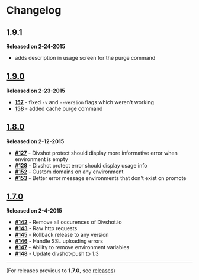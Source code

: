 # Changelog 

## 1.9.1

**Released on 2-24-2015**

* adds description in usage screen for the purge command

## [1.9.0](https://github.com/divshot/divshot-cli/issues?q=is%3Aissue+is%3Aclosed+milestone%3A1.9)

**Released on 2-23-2015**

* **[157](https://github.com/divshot/divshot-cli/issues/157)** - fixed `-v` and `--version` flags which weren't working
* **[158](https://github.com/divshot/divshot-cli/issues/158)** - added cache purge command

## [1.8.0](https://github.com/divshot/divshot-cli/issues?q=milestone%3A1.8)

**Released on 2-12-2015**

* **[#127](https://github.com/divshot/divshot-cli/issues/127)** - Divshot protect should display more informative error when environment is empty
* **[#128](https://github.com/divshot/divshot-cli/issues/128)** - Divshot protect error should display usage info
* **[#152](https://github.com/divshot/divshot-cli/issues/152)** - Custom domains on any environment
* **[#153](https://github.com/divshot/divshot-cli/issues/153)** - Better error message environments that don't exist on promote

## [1.7.0](https://github.com/divshot/divshot-cli/issues?q=milestone%3A1.7+is%3Aclosed)

**Released on 2-4-2015**

* **[#142](https://github.com/divshot/divshot-cli/issues/142)** - Remove all occurences of Divshot.io
* **[#143](https://github.com/divshot/divshot-cli/issues/143)** - Raw http requests
* **[#145](https://github.com/divshot/divshot-cli/issues/145)** - Rollback release to any version
* **[#146](https://github.com/divshot/divshot-cli/issues/146)** - Handle SSL uploading errors
* **[#147](https://github.com/divshot/divshot-cli/issues/147)** - Ability to remove environment variables
* **[#148](https://github.com/divshot/divshot-cli/issues/148)** - Update divshot-push to 1.3

* * *

(For releases previous to **1.7.0**, see [releases](https://github.com/divshot/divshot-cli/releases))
